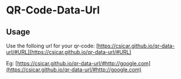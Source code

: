 QR-Code-Data-Url
===

Usage
---

Use the folloing url for your qr-code: [https://csicar.github.io/qr-data-url/#URL](https://csicar.github.io/qr-data-url/#URL)

Eg: [https://csicar.github.io/qr-data-url/#http://google.com](https://csicar.github.io/qr-data-url/#http://google.com)
